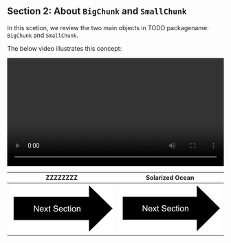 ## Section 2: About `BigChunk` and `SmallChunk`

In this scetion, we review the two main objects in TODO:packagename: `BigChunk` and `SmallChunk`.

The below video illustrates this concept:

<div class="myvideo">
   <video  style="display:block; width:100%; height:auto;" autoplay controls loop="loop">
       <source src="sec2bigandsmallchunkv2.mp4" type="video/mp4" />
   </video>
</div>


ZZZZZZZZ             |  Solarized Ocean
:-------------------------:|:-------------------------:
[![button](nextsectionv2.png)](tutorial_section2.html)  |  [![button](nextsectionv2.png)](tutorial_section2.html)




